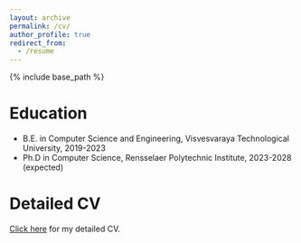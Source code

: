 ```yaml
---
layout: archive
permalink: /cv/
author_profile: true
redirect_from:
  - /resume
---
```


{% include base_path %}

Education
======
* B.E. in Computer Science and Engineering, Visvesvaraya Technological University, 2019-2023
* Ph.D in Computer Science, Rensselaer Polytechnic Institute, 2023-2028 (expected)

  
Detailed CV
======
[Click here](http://ankitKUpadhyay.github.io/files/CV_website_Ankit.pdf) for my detailed CV.
